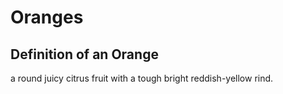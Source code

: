 # Oranges
## Definition of an Orange
a round juicy citrus fruit with a tough bright reddish-yellow rind.
